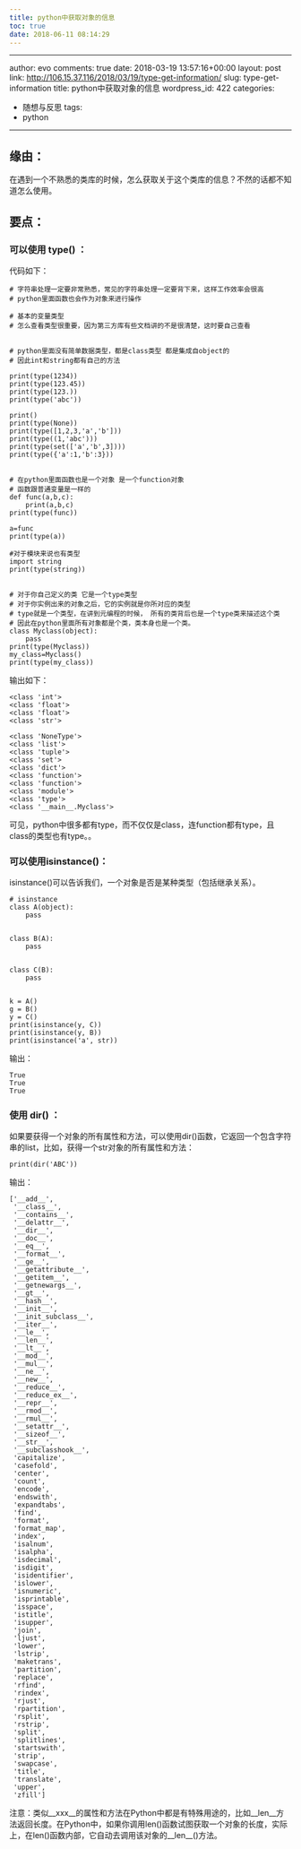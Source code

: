 ```yaml
---
title: python中获取对象的信息
toc: true
date: 2018-06-11 08:14:29
---
```

---
author: evo
comments: true
date: 2018-03-19 13:57:16+00:00
layout: post
link: http://106.15.37.116/2018/03/19/type-get-information/
slug: type-get-information
title: python中获取对象的信息
wordpress_id: 422
categories:
- 随想与反思
tags:
- python
---

<!-- more -->


## 缘由：


在遇到一个不熟悉的类库的时候，怎么获取关于这个类库的信息？不然的话都不知道怎么使用。


## 要点：




### 可以使用 type() ：


代码如下：

    
    # 字符串处理一定要非常熟悉，常见的字符串处理一定要背下来，这样工作效率会很高
    # python里面函数也会作为对象来进行操作
    
    # 基本的变量类型
    # 怎么查看类型很重要，因为第三方库有些文档讲的不是很清楚，这时要自己查看
    
    
    # python里面没有简单数据类型，都是class类型 都是集成自object的
    # 因此int和string都有自己的方法
    
    print(type(1234))
    print(type(123.45))
    print(type(123.))
    print(type('abc'))
    
    print()
    print(type(None))
    print(type([1,2,3,'a','b']))
    print(type((1,'abc')))
    print(type(set(['a','b',3])))
    print(type({'a':1,'b':3}))
    
    
    # 在python里面函数也是一个对象 是一个function对象
    # 函数跟普通变量是一样的
    def func(a,b,c):
        print(a,b,c)
    print(type(func))
    
    a=func
    print(type(a))
    
    #对于模块来说也有类型
    import string
    print(type(string))
    
    
    # 对于你自己定义的类 它是一个type类型
    # 对于你实例出来的对象之后，它的实例就是你所对应的类型
    # type就是一个类型，在讲到元编程的时候， 所有的类背后也是一个type类来描述这个类
    # 因此在python里面所有对象都是个类，类本身也是一个类。
    class Myclass(object):
        pass
    print(type(Myclass))
    my_class=Myclass()
    print(type(my_class))


输出如下：

    
    <class 'int'>
    <class 'float'>
    <class 'float'>
    <class 'str'>
    
    <class 'NoneType'>
    <class 'list'>
    <class 'tuple'>
    <class 'set'>
    <class 'dict'>
    <class 'function'>
    <class 'function'>
    <class 'module'>
    <class 'type'>
    <class '__main__.Myclass'>


可见，python中很多都有type，而不仅仅是class，连function都有type，且class的类型也有type。。


### 可以使用isinstance()：


















isinstance()可以告诉我们，一个对象是否是某种类型（包括继承关系）。

















    
    # isinstance
    class A(object):
        pass
    
    
    class B(A):
        pass
    
    
    class C(B):
        pass
    
    
    k = A()
    g = B()
    y = C()
    print(isinstance(y, C))
    print(isinstance(y, B))
    print(isinstance('a', str))


输出：

    
    True
    True
    True




### 使用 dir() ：


如果要获得一个对象的所有属性和方法，可以使用dir()函数，它返回一个包含字符串的list，比如，获得一个str对象的所有属性和方法：

    
    print(dir('ABC'))


输出：

    
    ['__add__',
     '__class__',
     '__contains__',
     '__delattr__',
     '__dir__',
     '__doc__',
     '__eq__',
     '__format__',
     '__ge__',
     '__getattribute__',
     '__getitem__',
     '__getnewargs__',
     '__gt__',
     '__hash__',
     '__init__',
     '__init_subclass__',
     '__iter__',
     '__le__',
     '__len__',
     '__lt__',
     '__mod__',
     '__mul__',
     '__ne__',
     '__new__',
     '__reduce__',
     '__reduce_ex__',
     '__repr__',
     '__rmod__',
     '__rmul__',
     '__setattr__',
     '__sizeof__',
     '__str__',
     '__subclasshook__',
     'capitalize',
     'casefold',
     'center',
     'count',
     'encode',
     'endswith',
     'expandtabs',
     'find',
     'format',
     'format_map',
     'index',
     'isalnum',
     'isalpha',
     'isdecimal',
     'isdigit',
     'isidentifier',
     'islower',
     'isnumeric',
     'isprintable',
     'isspace',
     'istitle',
     'isupper',
     'join',
     'ljust',
     'lower',
     'lstrip',
     'maketrans',
     'partition',
     'replace',
     'rfind',
     'rindex',
     'rjust',
     'rpartition',
     'rsplit',
     'rstrip',
     'split',
     'splitlines',
     'startswith',
     'strip',
     'swapcase',
     'title',
     'translate',
     'upper',
     'zfill']
    


注意：类似__xxx__的属性和方法在Python中都是有特殊用途的，比如__len__方法返回长度。在Python中，如果你调用len()函数试图获取一个对象的长度，实际上，在len()函数内部，它自动去调用该对象的__len__()方法。








